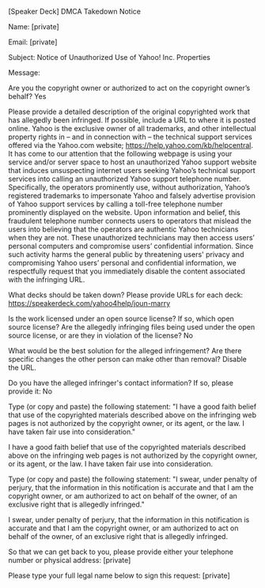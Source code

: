 [Speaker Deck] DMCA Takedown Notice

Name: [private]

Email: [private]

Subject: Notice of Unauthorized Use of Yahoo! Inc. Properties

Message:

Are you the copyright owner or authorized to act on the copyright owner’s behalf?
Yes

Please provide a detailed description of the original copyrighted work that has allegedly been infringed. If possible, include a URL to where it is posted online.
Yahoo is the exclusive owner of all trademarks, and other intellectual property rights in – and in connection with – the technical support services offered via the Yahoo.com website; https://help.yahoo.com/kb/helpcentral. It has come to our attention that the following webpage is using your service and/or server space to host an unauthorized Yahoo support website that induces unsuspecting internet users seeking Yahoo’s technical support services into calling an unauthorized Yahoo support telephone number. Specifically, the operators prominently use, without authorization, Yahoo’s registered trademarks to impersonate Yahoo and falsely advertise provision of Yahoo support services by calling a toll-free telephone number prominently displayed on the website. Upon information and belief, this fraudulent telephone number connects users to operators that mislead the users into believing that the operators are authentic Yahoo technicians when they are not. These unauthorized technicians may then access users’ personal computers and compromise users’ confidential information. Since such activity harms the general public by threatening users' privacy and compromising Yahoo users’ personal and confidential information, we respectfully request that you immediately disable the content associated with the infringing URL.

What decks should be taken down? Please provide URLs for each deck: https://speakerdeck.com/yahoo4help/joun-marry

Is the work licensed under an open source license? If so, which open source license? Are the allegedly infringing files being used under the open source license, or are they in violation of the license?
No

What would be the best solution for the alleged infringement? Are there specific changes the other person can make other than removal? Disable the URL.

Do you have the alleged infringer's contact information? If so, please provide it:
No

Type (or copy and paste) the following statement: "I have a good faith belief that use of the copyrighted materials described above on the infringing web pages is not authorized by the copyright owner, or its agent, or the law. I have taken fair use into consideration."

I have a good faith belief that use of the copyrighted materials described above on the infringing web pages is not authorized by the copyright owner, or its agent, or the law. I have taken fair use into consideration.

Type (or copy and paste) the following statement: "I swear, under penalty of perjury, that the information in this notification is accurate and that I am the copyright owner, or am authorized to act on behalf of the owner, of an exclusive right that is allegedly infringed."

I swear, under penalty of perjury, that the information in this notification is accurate and that I am the copyright owner, or am authorized to act on behalf of the owner, of an exclusive right that is allegedly infringed.

So that we can get back to you, please provide either your telephone number or physical address:
[private]

Please type your full legal name below to sign this request:
[private]
